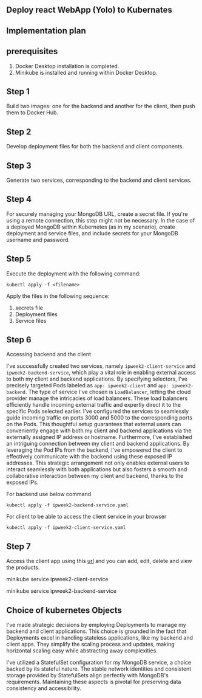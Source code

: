 ## Deploy react WebApp (Yolo) to Kubernates

## Implementation plan

 ## prerequisites 
  1. Docker Desktop installation is completed.
  2. Minikube is installed and running within Docker Desktop.

## Step 1
 Build two images: one for the backend and another for the client, then push them to Docker Hub.

## Step 2 
 Develop deployment files for both the backend and client components.

## Step 3
Generate two services, corresponding to the backend and client services.

## Step 4
For securely managing your MongoDB URL, create a secret file. If you're using a remote connection, this step might not be necessary. In the case of a deployed MongoDB within Kubernetes (as in my scenario), create deployment and service files, and include secrets for your MongoDB username and password.

## Step 5
 Execute the deployment with the following command:

`
kubectl apply -f <filename>
`

Apply the files in the following sequence:

1. secrets file
2. Deployment files
3. Service files

## Step 6
Accessing backend and the client

I've successfully created two services, namely `ipweek2-client-service` and `ipweek2-backend-service`, which play a vital role in enabling external access to both my client and backend applications. By specifying selectors, I've precisely targeted Pods labeled as `app: ipweek2-client` and `app: ipweek2-backend`. The type of service I've chosen is `LoadBalancer`, letting the cloud provider manage the intricacies of load balancers. These load balancers efficiently handle incoming external traffic and expertly direct it to the specific Pods selected earlier. I've configured the services to seamlessly guide incoming traffic on ports 3000 and 5000 to the corresponding ports on the Pods. This thoughtful setup guarantees that external users can conveniently engage with both my client and backend applications via the externally assigned IP address or hostname. Furthermore, I've established an intriguing connection between my client and backend applications. By leveraging the Pod IPs from the backend, I've empowered the client to effectively communicate with the backend using these exposed IP addresses. This strategic arrangement not only enables external users to interact seamlessly with both applications but also fosters a smooth and collaborative interaction between my client and backend, thanks to the exposed IPs.

For backend use below command

`
kubectl apply -f ipweek2-backend-service.yaml
`

For client to be able to access the client service in your browser

`
kubectl apply -f ipweek2-client-service.yaml
`

## Step 7

Access the client app using this [url](http://localhost:3000) and you can add, edit, delete and view the products.

minikube service ipweek2-client-service 

minikube service ipweek2-backend-service 


## Choice of kubernetes Objects

I've made strategic decisions by employing Deployments to manage my backend and client applications. This choice is grounded in the fact that Deployments excel in handling stateless applications, like my backend and client apps. They simplify the scaling process and updates, making horizontal scaling easy while abstracting away complexities.

 I've utilized a StatefulSet configuration for my MongoDB service, a choice backed by its stateful nature. The stable network identities and consistent storage provided by StatefulSets align perfectly with MongoDB's requirements. Maintaining these aspects is pivotal for preserving data consistency and accessibility.


